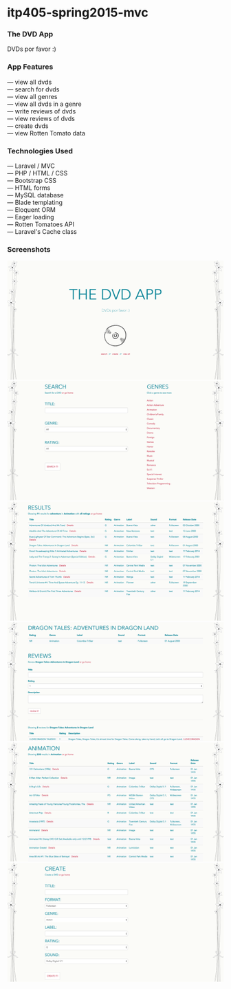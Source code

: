 # itp405-spring2015-mvc

### The DVD App
DVDs por favor :)

### App Features
&mdash; view all dvds <br>
&mdash; search for dvds <br>
&mdash; view all genres <br>
&mdash; view all dvds in a genre <br>
&mdash; write reviews of dvds <br>
&mdash; view reviews of dvds <br>
&mdash; create dvds <br>
&mdash; view Rotten Tomato data

### Technologies Used
&mdash; Laravel / MVC <br>
&mdash; PHP / HTML / CSS <br>
&mdash; Bootstrap CSS <br>
&mdash; HTML forms <br>
&mdash; MySQL database <br>
&mdash; Blade templating <br>
&mdash; Eloquent ORM <br>
&mdash; Eager loading <br>
&mdash; Rotten Tomatoes API <br>
&mdash; Laravel's Cache class

### Screenshots
![](screenshots/thedvdapp1.png)
![](screenshots/thedvdapp2.png)
![](screenshots/thedvdapp3.png)
![](screenshots/thedvdapp4.png)
![](screenshots/thedvdapp5.png)
![](screenshots/thedvdapp6.png)